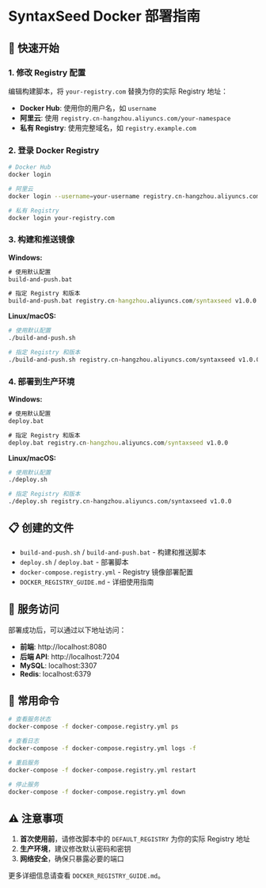 # SyntaxSeed Docker 部署指南

## 🚀 快速开始

### 1. 修改 Registry 配置

编辑构建脚本，将 `your-registry.com` 替换为你的实际 Registry 地址：

- **Docker Hub**: 使用你的用户名，如 `username`
- **阿里云**: 使用 `registry.cn-hangzhou.aliyuncs.com/your-namespace`
- **私有 Registry**: 使用完整域名，如 `registry.example.com`

### 2. 登录 Docker Registry

```bash
# Docker Hub
docker login

# 阿里云
docker login --username=your-username registry.cn-hangzhou.aliyuncs.com

# 私有 Registry
docker login your-registry.com
```

### 3. 构建和推送镜像

**Windows:**

```cmd
# 使用默认配置
build-and-push.bat

# 指定 Registry 和版本
build-and-push.bat registry.cn-hangzhou.aliyuncs.com/syntaxseed v1.0.0
```

**Linux/macOS:**

```bash
# 使用默认配置
./build-and-push.sh

# 指定 Registry 和版本
./build-and-push.sh registry.cn-hangzhou.aliyuncs.com/syntaxseed v1.0.0
```

### 4. 部署到生产环境

**Windows:**

```cmd
# 使用默认配置
deploy.bat

# 指定 Registry 和版本
deploy.bat registry.cn-hangzhou.aliyuncs.com/syntaxseed v1.0.0
```

**Linux/macOS:**

```bash
# 使用默认配置
./deploy.sh

# 指定 Registry 和版本
./deploy.sh registry.cn-hangzhou.aliyuncs.com/syntaxseed v1.0.0
```

## 📋 创建的文件

- `build-and-push.sh` / `build-and-push.bat` - 构建和推送脚本
- `deploy.sh` / `deploy.bat` - 部署脚本
- `docker-compose.registry.yml` - Registry 镜像部署配置
- `DOCKER_REGISTRY_GUIDE.md` - 详细使用指南

## 🔧 服务访问

部署成功后，可以通过以下地址访问：

- **前端**: http://localhost:8080
- **后端 API**: http://localhost:7204
- **MySQL**: localhost:3307
- **Redis**: localhost:6379

## 📝 常用命令

```bash
# 查看服务状态
docker-compose -f docker-compose.registry.yml ps

# 查看日志
docker-compose -f docker-compose.registry.yml logs -f

# 重启服务
docker-compose -f docker-compose.registry.yml restart

# 停止服务
docker-compose -f docker-compose.registry.yml down
```

## ⚠️ 注意事项

1. **首次使用前**，请修改脚本中的 `DEFAULT_REGISTRY` 为你的实际 Registry 地址
2. **生产环境**，建议修改默认密码和密钥
3. **网络安全**，确保只暴露必要的端口

更多详细信息请查看 `DOCKER_REGISTRY_GUIDE.md`。
